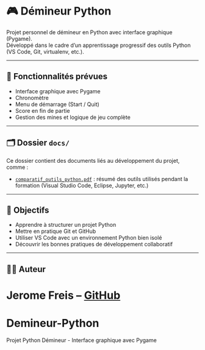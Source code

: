 # 🎮 Démineur Python

Projet personnel de démineur en Python avec interface graphique (Pygame).  
Développé dans le cadre d’un apprentissage progressif des outils Python (VS Code, Git, virtualenv, etc.).

---

## 🚀 Fonctionnalités prévues

- Interface graphique avec Pygame
- Chronomètre
- Menu de démarrage (Start / Quit)
- Score en fin de partie
- Gestion des mines et logique de jeu complète

---

## 🗂 Dossier `docs/`

Ce dossier contient des documents liés au développement du projet, comme :

- [`comparatif_outils_python.pdf`](./docs/comparatif_outils_python.pdf) : résumé des outils utilisés pendant la formation (Visual Studio Code, Eclipse, Jupyter, etc.)

---

## 📌 Objectifs

- Apprendre à structurer un projet Python
- Mettre en pratique Git et GitHub
- Utiliser VS Code avec un environnement Python bien isolé
- Découvrir les bonnes pratiques de développement collaboratif

---

## 👨‍💻 Auteur

Jerome Freis – [GitHub](https://github.com/jeromeF54)
=======
# Demineur-Python
Projet Python Démineur - Interface graphique avec Pygame

